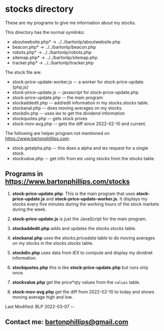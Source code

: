# stocks directory

These are my programs to give me information about my stocks.

This directory has the normal *symlinks*:

* aboutwebsite.php* -> ../../bartonlp/aboutwebsite.php
* beacon.php* -> ../../bartonlp/beacon.php
* robots.php* -> ../../bartonlp/robots.php
* sitemap.php* -> ../../bartonlp/sitemap.php
* tracker.php* -> ../../bartonlp/tracker.php

The stock file are:

* stock-price-update-worker.js -- a worker for stock-price-update.{php,js}
* stock-price-update.js -- javascript for stock-price-update.php
* stock-price-update.php -- the main program
* stockaddedit.php -- add/edit information in my stocks.stocks table.
* stockanal.php -- does moving averages on my stocks.
* stockdiv.php -- uses iex to get the dividend information
* stockquotes.php -- gets stock prives
* stock-mov-avg.php -- gets the diff since 2022-02-10 and current.

The following are helper program not mentioned on https://www.bartonphillips.com:

* stock.getalpha.php -- this does a alpha and iex request for a single stock.
* stockvalue.php -- get info from eix using stocks from the stocks table.

## Programs in https://www.bartonphillips.com/stocks

1. **stock-price-update.php**. This is the main program that uses **stock-price-update.js** and
**stock-price-update-worker.js**. It displays my stocks every five minutes during the working
hours of the stock markets during the week. 

1. **stock-price-update.js** is just the JavaScript
for the main program.

1. **stockaddedit.php** adds and updates the *stocks.stocks* table.

1. **stockanal.php** uses the *stocks.pricedata* table to do moving averages on my stocks in the
*stocks.stocks* table.

1. **stockdiv.php** uses data from *IEX* to compute and display my dividnet information.

1. **stockquotes.php** this is like **stock-price-update.php** but runs only once.

1. **stockvalue.php** get the price*qty values from the `values` table.

1. **stock-mov-avg.php** get the diff from 2022-02-10 to today and shows moving average high and low.

Last Modified: BLP 2022-03-07 -- 

## Contact me: [bartonphillips@gmail.com](mailto:bartonphillips@gmail.com)

